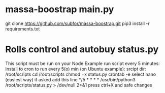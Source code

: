 # massa-boostrap main.py

git clone https://github.com/subfor/massa-boostrap.git
pip3 install -r requirements.txt

# Rolls control and autobuy status.py

This script must be run on your Node
    Example run script every 5 minutes:
    Install to cron to run every 5(o) min (on Ubuntu example):
    srcipt dir: /root/scripts
    cd /root/scripts
    chmod +x status.py
    crontab -e
    select nano (easiest way) if asked
    add this line
    */5 * * * * /usr/bin/python3 /root/scripts/status.py > /dev/null 2>&1
    press ctrl+X and safe changes
